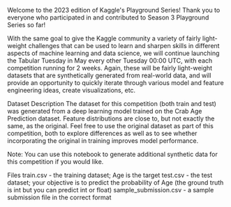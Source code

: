 Welcome to the 2023 edition of Kaggle's Playground Series!
Thank you to everyone who participated in and contributed to Season 3 Playground Series so far!

With the same goal to give the Kaggle community a variety of fairly light-weight challenges that can be used to learn and sharpen skills in different aspects of machine learning and data science, we will continue launching the Tabular Tuesday in May every other Tuesday 00:00 UTC, with each competition running for 2 weeks. Again, these will be fairly light-weight datasets that are synthetically generated from real-world data, and will provide an opportunity to quickly iterate through various model and feature engineering ideas, create visualizations, etc.


Dataset Description
The dataset for this competition (both train and test) was generated from a deep learning model trained on the Crab Age Prediction dataset. Feature distributions are close to, but not exactly the same, as the original. Feel free to use the original dataset as part of this competition, both to explore differences as well as to see whether incorporating the original in training improves model performance.

Note: You can use this notebook to generate additional synthetic data for this competition if you would like.

Files
train.csv - the training dataset; Age is the target
test.csv - the test dataset; your objective is to predict the probability of Age (the ground truth is int but you can predict int or float)
sample_submission.csv - a sample submission file in the correct format
